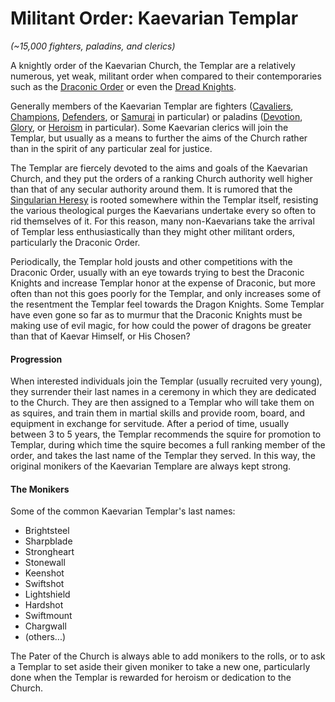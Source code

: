 # Militant Order: Kaevarian Templar
*(~15,000 fighters, paladins, and clerics)*

A knightly order of the Kaevarian Church, the Templar are a relatively numerous, yet weak, militant order when compared to their contemporaries such as the [Draconic Order](DraconicOrder/index.md) or even the [Dread Knights](DreadKnights.md).

Generally members of the Kaevarian Templar are fighters ([Cavaliers](../../Classes/Fighter/Cavalier.md), [Champions](../../Classes/Fighter/Champion.md), [Defenders](../../Classes/Fighter/Defender.md), or [Samurai](../../Classes/Fighter/Samurai.md) in particular) or paladins ([Devotion](../../Classes/Paladin/Devotion.md), [Glory](../../Classes/Paladin/Glory.md), or [Heroism](../../Classes/Paladin/Heroism.md) in particular). Some Kaevarian clerics will join the Templar, but usually as a means to further the aims of the Church rather than in the spirit of any particular zeal for justice.

The Templar are fiercely devoted to the aims and goals of the Kaevarian Church, and they put the orders of a ranking Church authority well higher than that of any secular authority around them. It is rumored that the [Singularian Heresy](../../Religions/KaevarianChurch.md#singularian-heresy) is rooted somewhere within the Templar itself, resisting the various theological purges the Kaevarians undertake every so often to rid themselves of it. For this reason, many non-Kaevarians take the arrival of Templar less enthusiastically than they might other militant orders, particularly the Draconic Order.

Periodically, the Templar hold jousts and other competitions with the Draconic Order, usually with an eye towards trying to best the Draconic Knights and increase Templar honor at the expense of Draconic, but more often than not this goes poorly for the Templar, and only increases some of the resentment the Templar feel towards the Dragon Knights. Some Templar have even gone so far as to murmur that the Draconic Knights must be making use of evil magic, for how could the power of dragons be greater than that of Kaevar Himself, or His Chosen?

#### Progression

When interested individuals join the Templar (usually recruited very young), they surrender their last names in a ceremony in which they are dedicated to the Church. They are then assigned to a Templar who will take them on as squires, and train them in martial skills and provide room, board, and equipment in exchange for servitude. After a period  of time, usually between 3 to 5 years, the Templar recommends the squire for promotion to Templar, during which time the squire becomes a full ranking member of the order, and takes the last name of the Templar they served. In this way, the original monikers of the Kaevarian Templare are always kept strong.

#### The Monikers

Some of the common Kaevarian Templar's last names:

* Brightsteel
* Sharpblade
* Strongheart
* Stonewall
* Keenshot
* Swiftshot
* Lightshield
* Hardshot
* Swiftmount
* Chargwall
* (others...)

The Pater of the Church is always able to add monikers to the rolls, or to ask a Templar to set aside their given moniker to take a new one, particularly done when the Templar is rewarded for heroism or dedication to the Church.
